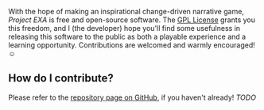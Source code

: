 
With the hope of making an inspirational change-driven narrative game, *Project EXA* is free and open-source software.
The [GPL License](./LICENSE.md) grants you this freedom, and I (the developer) hope you'll find some usefulness in
releasing this software to the public as both a playable experience and a learning opportunity. Contributions are
welcomed and warmly encouraged! ☺️


## How do I contribute?
Please refer to the [repository page on GitHub](https://github.com/lilyanavalley/exa), if you haven't already!
*TODO*
